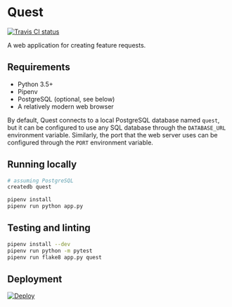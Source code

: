 # Quest

[![Travis CI status](https://travis-ci.org/jdanford/quest.svg?branch=master)](https://travis-ci.org/jdanford/quest)

A web application for creating feature requests.

## Requirements

- Python 3.5+
- Pipenv
- PostgreSQL (optional, see below)
- A relatively modern web browser

By default, Quest connects to a local PostgreSQL database named `quest`, but it can be configured to use any SQL database through the `DATABASE_URL` environment variable. Similarly, the port that the web server uses can be configured through the `PORT` environment variable.

## Running locally

```sh
# assuming PostgreSQL
createdb quest

pipenv install
pipenv run python app.py
```

## Testing and linting

```sh
pipenv install --dev
pipenv run python -m pytest
pipenv run flake8 app.py quest
```

## Deployment

[![Deploy](https://www.herokucdn.com/deploy/button.svg)](https://heroku.com/deploy)
